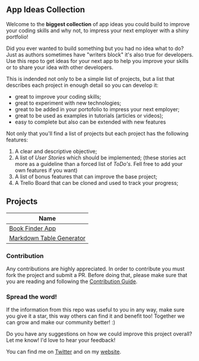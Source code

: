 ## App Ideas Collection

Welcome to the **biggest collection** of app ideas you could build to improve
your coding skills and why not, to impress your next employer with a shiny
portfolio!

Did you ever wanted to build something but you had no idea what to do? Just as
authors sometimes have "writers block" it's also true for developers. Use this
repo to get ideas for your next app to help you improve your skills or to share
your idea with other developers.

This is indended not only to be a simple list of projects, but a list that
describes each project in enough detail so you can develop it:

-   great to improve your coding skills;
-   great to experiment with new technologies;
-   great to be added in your portofolio to impress your next employer;
-   great to be used as examples in tutorials (articles or videos);
-   easy to complete but also can be extended with new features

Not only that you'll find a list of projects but each project has the following features:

1. A clear and descriptive objective;
2. A list of _User Stories_ which should be implemented; (these stories act more as a guideline than a forced list of _ToDo's_. Fell free to add your own features if you want)
3. A list of bonus features that can improve the base project;
4. A Trello Board that can be cloned and used to track your progress;

## Projects

| Name                                                               |
| ------------------------------------------------------------------ |
| [Book Finder App](./Projects/Book-Finder-App.md)                   |
| [Markdown Table Generator](./Projects/Markdown-Table-Generator.md) |

### Contribution

Any contributions are highly appreciated. In order to contribute you must fork the project and submit a PR. Before doing that, please make sure that you are reading and following the [Contribution Guide](./Contribution%20Guide.md).

### Spread the word!

If the information from this repo was useful to you in any way, make sure you give it a star, this way others can find it and benefit too! Together we can grow and make our community better! :)

Do you have any suggestions on how we could improve this project overall? Let me know! I'd love to hear your feedback!

You can find me on [Twitter](https://twitter.com/florinpop1705) and on my [website](https://florin-pop.com).
